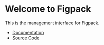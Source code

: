 # Welcome to Figpack

This is the management interface for Figpack.

- [Documentation](https://flatironinstitute.github.io/figpack)
- [Source Code](https://github.com/flatironinstitute/figpack)
